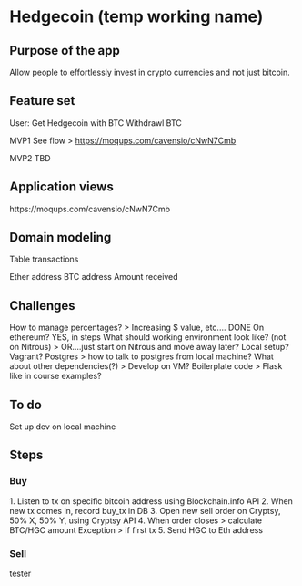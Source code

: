 <h1>Hedgecoin (temp working name)</h1>


<h2>Purpose of the app</h2>
Allow people to effortlessly invest in crypto currencies and not just bitcoin.

<h2>Feature set</h2>
User:
Get Hedgecoin with BTC
Withdrawl BTC

MVP1
See flow > https://moqups.com/cavensio/cNwN7Cmb

MVP2
TBD

<h2>Application views</h2>
https://moqups.com/cavensio/cNwN7Cmb


<h2>Domain modeling</h2>
Table transactions

Ether address
BTC address
Amount received



<h2>Challenges</h2>
How to manage percentages? > Increasing $ value, etc.... DONE
On ethereum? YES, in steps
What should working environment look like? (not on Nitrous) > OR....just start on Nitrous and move away later?
	Local setup?
	Vagrant?
	Postgres > how to talk to postgres from local machine?
	What about other dependencies(?) > Develop on VM?
	Boilerplate code > Flask like in course examples?

<h2>To do</h2>
Set up dev on local machine	


<h2>Steps</h2>
<h3>Buy</h3>
1. Listen to tx on specific bitcoin address using Blockchain.info API
2. When new tx comes in, record buy_tx in DB
3. Open new sell order on Cryptsy, 50% X, 50% Y, using Cryptsy API
4. When order closes > calculate BTC/HGC amount
	Exception > if first tx
5. Send HGC to Eth address

<h3>Sell</h3>


tester
